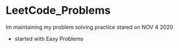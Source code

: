 # LeetCode_Problems

Im maintaining my problem solving practice stared on NOV 4 2020
  - started with Easy Problems
